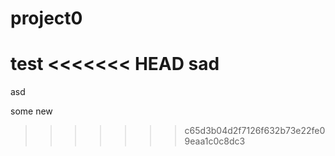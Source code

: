 # project0
test
<<<<<<< HEAD
sad
=======
asd

some new
>>>>>>> c65d3b04d2f7126f632b73e22fe09eaa1c0c8dc3
